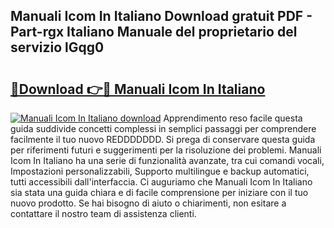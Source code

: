 ## Manuali Icom In Italiano Download gratuit PDF - Part-rgx Italiano Manuale del proprietario del servizio lGqg0

# <h2><a href="http://dfbgzhx.blite.top/?on=Manuali+Icom+In+Italiano">🔗Download 👉🔴 Manuali Icom In Italiano</a></h2>

[![Manuali Icom In Italiano download](https://i.imgur.com/lujVjoI.png)](http://dfbgzhx.blite.top/?on=Manuali+Icom+In+Italiano)
Apprendimento reso facile questa guida suddivide concetti complessi in semplici passaggi per comprendere facilmente il tuo nuovo REDDDDDDD. Si prega di conservare questa guida per riferimenti futuri e suggerimenti per la risoluzione dei problemi. Manuali Icom In Italiano ha una serie di funzionalità avanzate, tra cui comandi vocali, Impostazioni personalizzabili, Supporto multilingue e backup automatici, tutti accessibili dall'interfaccia. Ci auguriamo che Manuali Icom In Italiano sia stata una guida chiara e di facile comprensione per iniziare con il tuo nuovo prodotto. Se hai bisogno di aiuto o chiarimenti, non esitare a contattare il nostro team di assistenza clienti.
